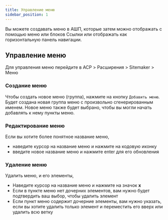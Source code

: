 ```yaml
---
title: Управление меню
sidebar_position: 1
---
```


Вы можете создавать меню в АШП, которые затем можно отображать с помощью меню или блоков Ссылки или отображать как горизонтальную панель навигации.

## Управление меню

Для управления меню перейдите в ACP > Расширения > Sitemaker > Меню

### Создание меню
Чтобы создать новое меню (группа), нажмите на кнопку `Добавить меню`. Будет создана новая группа меню с произвольно сгенерированным именем. Новое меню также будет выбрано, чтобы вы могли начать добавлять к нему пункты меню.

### Редактирование меню
Если вы хотите более понятное название меню,
* наведите курсор на название меню и нажмите на кодовую иконку
* введите новое название меню и нажмите enter для его обновления

### Удаление меню
Удалить меню, и его элементы,
* Наведите курсор на название меню и нажмите на значок **x**
* Если в пункте меню нет дочерних элементов, вам нужно будет подтвердить ваш выбор, чтобы удалить элемент
* Если пункт меню содержит дочерние элементы, вам нужно указать, если вы хотите удалить только элемент и переместить его вверх или удалить всю ветку
